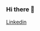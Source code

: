 ### Hi there 👋

[Linkedin](https://www.linkedin.com/in/pbsmarcelo/)

<!--
**pbsmarcelo/pbsmarcelo** is a ✨ _special_ ✨ repository because its `README.md` (this file) appears on your GitHub profile.

Here are some ideas to get you started:

- 🔭 I’m currently working on ...
- 🌱 I’m currently learning ...
- 👯 I’m looking to collaborate on ...
- 🤔 I’m looking for help with ...
- 💬 Ask me about ...
- 📫 How to reach me: ...
- 😄 Pronouns: ...
- ⚡ Fun fact: ...

---
# Hey 👋

My name is Isadora Stangarlin 👩🏼‍🇧🇷

I'm A Computer Engineer, that has been working as a Front-End developer since 2018.  💻

I'm passionate about solving problems and learning. Always open to new challenges and ready to face changes.

### 🌍 "Quanto mais eu sei, mais eu sou" 🧠

- 📍 From RS living in Beagah
- 💻 Front-End engineer at [Avenue Code](https://www.avenuecode.com/)
- 🌈 Sharing a little of my Front-End journey at [Papo de Dev](https://www.instagram.com/papodedev/) 

Reach me out 👇🏼

[![Linkedin Badge](https://img.shields.io/badge/-LinkedIn-blue?style=flat-square&logo=Linkedin&logoColor=white&link=https://www.linkedin.com/in/isadora-rodrigues-stangarlin-48402b141/)](https://www.linkedin.com/in/isadora-rodrigues-stangarlin-48402b141/)

[![Youtube Badge](https://img.shields.io/badge/-Youtube-FF0000?style=flat-square&labelColor=FF0000&logo=youtube&logoColor=white&link=https://www.youtube.com/channel/UCRhKK6VrISnIWPJjYxBPKnA/videos)](https://www.youtube.com/channel/UCRhKK6VrISnIWPJjYxBPKnA/videos)  [![Instagram Badge](https://img.shields.io/badge/-Instagram-violet?style=flat-square&logo=Instagram&logoColor=white&link=https://www.instagram.com/papodedev/)](https://www.instagram.com/papodedev/) [![Codepen Badge](https://img.shields.io/badge/-Codepen-black?style=flat-square&logo=Codepen&logoColor=white&link=[https://codepen.io/isadorastan](https://codepen.io/isadorastan))](https://codepen.io/isadorastan)

-->

